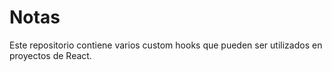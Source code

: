 # Notas

Este repositorio contiene varios custom hooks que pueden ser utilizados en proyectos de React.